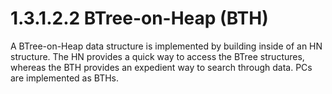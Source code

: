 <html dir="LTR" xmlns:mshelp="http://msdn.microsoft.com/mshelp" xmlns:ddue="http://ddue.schemas.microsoft.com/authoring/2003/5" xmlns:xlink="http://www.w3.org/1999/xlink" xmlns:tool="http://www.microsoft.com/tooltip">
    <head>
        <meta http-equiv="Content-Type" content="text/html; CHARSET=utf-8"></meta>
        <meta name="save" content="history"></meta>
        <title>1.3.1.2.2 BTree-on-Heap (BTH)</title>
        <xml>
            <mshelp:toctitle title="1.3.1.2.2 BTree-on-Heap (BTH)"></mshelp:toctitle>
            <mshelp:rltitle title="[MS-PST]: BTree-on-Heap (BTH)"></mshelp:rltitle>
            <mshelp:keyword index="A" term="b1cb79f0-9b75-4ce9-abdd-b4d382cdb64c"></mshelp:keyword>
            <mshelp:attr name="DCSext.ContentType" value="open specification"></mshelp:attr>
            <mshelp:attr name="AssetID" value="b1cb79f0-9b75-4ce9-abdd-b4d382cdb64c"></mshelp:attr>
            <mshelp:attr name="TopicType" value="kbRef"></mshelp:attr>
            <mshelp:attr name="DCSext.Title" value="[MS-PST]: BTree-on-Heap (BTH)" />
        </xml>
    </head>
    <body>
        <div id="header">
            <h1 class="heading">1.3.1.2.2 BTree-on-Heap (BTH)</h1>
        </div>
        <div id="mainSection">
            <div id="mainBody">
                <div id="allHistory" class="saveHistory"></div>
                <div id="sectionSection0" class="section" name="collapseableSection">
                    

<p>A BTree-on-Heap data structure is implemented by building
inside of an HN structure. The HN provides a quick way to access the BTree
structures, whereas the BTH provides an expedient way to search through data.
PCs are implemented as BTHs.</p>
                </div>
            </div>
        </div>
    </body>
</html>